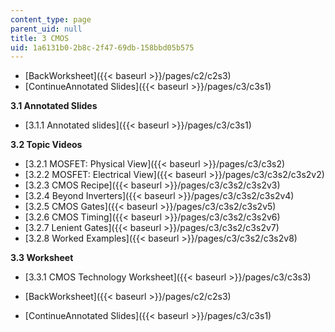 ```yaml
---
content_type: page
parent_uid: null
title: 3 CMOS
uid: 1a6131b0-2b8c-2f47-69db-158bbd05b575
---
```


*   [BackWorksheet]({{< baseurl >}}/pages/c2/c2s3)
*   [ContinueAnnotated Slides]({{< baseurl >}}/pages/c3/c3s1)

**3.1 Annotated Slides**

*   [3.1.1 Annotated slides]({{< baseurl >}}/pages/c3/c3s1)

**3.2 Topic Videos**

*   [3.2.1 MOSFET: Physical View]({{< baseurl >}}/pages/c3/c3s2)
*   [3.2.2 MOSFET: Electrical View]({{< baseurl >}}/pages/c3/c3s2/c3s2v2)
*   [3.2.3 CMOS Recipe]({{< baseurl >}}/pages/c3/c3s2/c3s2v3)
*   [3.2.4 Beyond Inverters]({{< baseurl >}}/pages/c3/c3s2/c3s2v4)
*   [3.2.5 CMOS Gates]({{< baseurl >}}/pages/c3/c3s2/c3s2v5)
*   [3.2.6 CMOS Timing]({{< baseurl >}}/pages/c3/c3s2/c3s2v6)
*   [3.2.7 Lenient Gates]({{< baseurl >}}/pages/c3/c3s2/c3s2v7)
*   [3.2.8 Worked Examples]({{< baseurl >}}/pages/c3/c3s2/c3s2v8)

**3.3 Worksheet**

*   [3.3.1 CMOS Technology Worksheet]({{< baseurl >}}/pages/c3/c3s3)

*   [BackWorksheet]({{< baseurl >}}/pages/c2/c2s3)
*   [ContinueAnnotated Slides]({{< baseurl >}}/pages/c3/c3s1)